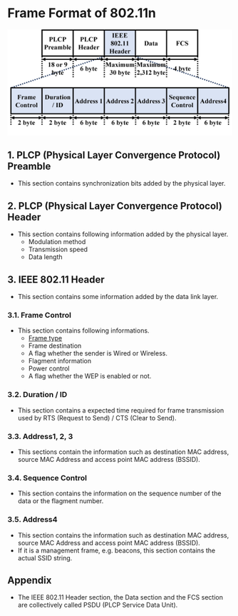 # Frame Format of 802.11n

![](imgs/ieee802.11n-frame-format.jpg)

## 1. PLCP (Physical Layer Convergence Protocol) Preamble

- This section contains synchronization bits added by the physical layer.

## 2. PLCP (Physical Layer Convergence Protocol) Header

- This section contains following information added by the physical layer.
  - Modulation method
  - Transmission speed
  - Data length

## 3. IEEE 802.11 Header

- This section contains some information added by the data link layer.

### 3.1. Frame Control

- This section contains following informations.
  - [Frame type](ieee802.11-frame-type.md) 
  - Frame destination 
  - A flag whether the sender is Wired or Wireless.
  - Flagment information
  - Power control
  - A flag whether the WEP is enabled or not.

### 3.2. Duration / ID

- This section contains a expected time required for frame transmission used by RTS (Request to Send) / CTS (Clear to Send).

### 3.3. Address1, 2, 3

- This sections contain the information such as destination MAC address, source MAC Address and access point MAC address (BSSID).

### 3.4. Sequence Control

- This section contains the information on the sequence number of the data or the flagment number.

### 3.5. Address4

- This section contains the information such as destination MAC address, source MAC Address and access point MAC address (BSSID).
- If it is a management frame, e.g. beacons, this section contains the actual SSID string.

## Appendix

- The IEEE 802.11 Header section, the Data section and the FCS section are collectively called PSDU (PLCP Service Data Unit).

